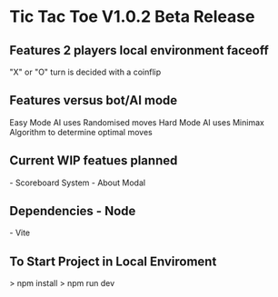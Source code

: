 <h1>Tic Tac Toe V1.0.2 Beta Release</h1>

<h2>Features 2 players local environment faceoff</h2>
"X" or "O" turn is decided with a coinflip

<h2>Features versus bot/AI mode</h2>
Easy Mode AI uses Randomised moves
Hard Mode AI uses Minimax Algorithm to determine optimal moves

<h2>Current WIP featues planned</h2>
- Scoreboard System
- About Modal

<h2>Dependencies - Node</h2>
- Vite

<h2>To Start Project in Local Enviroment</h2>
> npm install
> npm run dev
